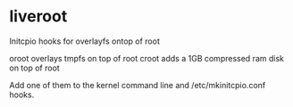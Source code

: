 # liveroot
Initcpio hooks for overlayfs ontop of root

oroot overlays tmpfs on top of root
croot adds a 1GB compressed ram disk on top of root

Add one of them to the kernel command line and /etc/mkinitcpio.conf hooks.
